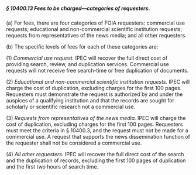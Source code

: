 ##### § 10400.13 Fees to be charged—categories of requesters. #####

(a) For fees, there are four categories of FOIA requesters: commercial use requests; educational and non-commercial scientific institution requests; requests from representatives of the news media; and all other requesters.

(b) The specific levels of fees for each of these categories are:

(1) *Commercial use request.* IPEC will recover the full direct cost of providing search, review, and duplication services. Commercial use requests will not receive free search-time or free duplication of documents.

(2) *Educational and non-commercial scientific institution requests.* IPEC will charge the cost of duplication, excluding charges for the first 100 pages. Requesters must demonstrate the request is authorized by and under the auspices of a qualifying institution and that the records are sought for scholarly or scientific research not a commercial use.

(3) *Requests from representatives of the news media.* IPEC will charge the cost of duplication, excluding charges for the first 100 pages. Requesters must meet the criteria in § 10400.3, and the request must not be made for a commercial use. A request that supports the news dissemination function of the requester shall not be considered a commercial use.

(4) *All other requesters.* IPEC will recover the full direct cost of the search and the duplication of records, excluding the first 100 pages of duplication and the first two hours of search time.